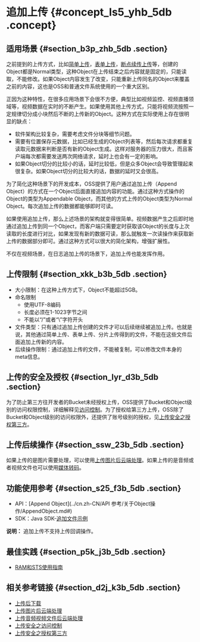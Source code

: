 # 追加上传 {#concept_ls5_yhb_5db .concept}

## 适用场景 {#section_b3p_zhb_5db .section}

之前提到的上传方式，比如[简单上传](cn.zh-CN/开发指南/上传文件/简单上传.md#)，[表单上传](cn.zh-CN/开发指南/上传文件/表单上传.md#)，[断点续传上传](cn.zh-CN/开发指南/上传文件/断点续传.md#)等，创建的Object都是Normal类型，这种Object在上传结束之后内容就是固定的，只能读取，不能修改。如果Object内容发生了改变，只能重新上传同名的Object来覆盖之前的内容，这也是OSS和普通文件系统使用的一个重大区别。

正因为这种特性，在很多应用场景下会很不方便，典型比如视频监控、视频直播领域等，视频数据在实时的不断产生。如果使用其他上传方式，只能将视频流按照一定规律切分成小块然后不断的上传新的Object。这种方式在实际使用上存在很明显的缺点：

-   软件架构比较复杂，需要考虑文件分块等细节问题。
-   需要有位置保存元数据，比如已经生成的Object列表等，然后每次请求都重复读取元数据来判断是否有新的Object生成。这样对服务器的压力很大，而且客户端每次都需要发送两次网络请求，延时上也会有一定的影响。
-   如果Object切分的比较小的话，延时比较低，但是众多Object会导致管理起来很复杂。如果Object切分的比较大的话，数据的延时又会很高。

为了简化这种场景下的开发成本，OSS提供了用户通过追加上传（Append Object）的方式在一个Object后面直接追加内容的功能。通过这种方式操作的Object的类型为Appendable Object，而其他的方式上传的Object类型为Normal Object。每次追加上传的数据都能够即时可读。

如果使用追加上传，那么上述场景的架构就变得很简单。视频数据产生之后即时地通过追加上传到同一个Object，而客户端只需要定时获取该Object的长度与上次读取的长度进行对比，如果发现有新的数据可读，那么就触发一次读操作来获取新上传的数据部分即可。通过这种方式可以很大的简化架构，增强扩展性。

不仅在视频场景，在日志追加上传的场景下，追加上传也能发挥作用。

## 上传限制 {#section_xkk_b3b_5db .section}

-   大小限制：在这种上传方式下，Object不能超过5GB。
-   命名限制
    -   使用UTF-8编码
    -   长度必须在1-1023字节之间
    -   不能以“/”或者“\\”字符开头
-   文件类型：只有通过追加上传创建的文件才可以后续继续被追加上传。也就是说，其他通过简单上传、表单上传、分片上传得到的文件，不能在这些文件后面追加上传新的内容。
-   后续操作限制：通过追加上传的文件，不能被复制，可以修改文件本身的meta信息。

## 上传的安全及授权 {#section_lyr_d3b_5db .section}

为了防止第三方往开发者的Bucket未经授权上传，OSS提供了Bucket和Object级别的访问权限控制，详细解释见[访问控制](cn.zh-CN//访问控制.md#)。为了授权给第三方上传，OSS除了Bucket和Object级别的访问权限外，还提供了账号级别的授权，见[上传安全之授权第三方](cn.zh-CN/开发指南/上传文件/授权给第三方上传.md#)。

## 上传后续操作 {#section_ssw_23b_5db .section}

如果上传的是图片需要处理，可以使用[上传图片后云端处理](cn.zh-CN/开发指南/图片服务.md#)。如果上传的是音频或者视频文件也可以使用[媒体转码](cn.zh-CN/开发指南/云端数据处理.md#)。

## 功能使用参考 {#section_s25_f3b_5db .section}

-   API：[Append Object](../cn.zh-CN/API 参考/关于Object操作/AppendObject.md#)
-   SDK：Java SDK-[追加文件示例](https://help.aliyun.com/document_detail/32013.html)

**说明：** 追加上传不支持上传回调操作。

## 最佳实践 {#section_p5k_j3b_5db .section}

-   [RAM和STS使用指南](../cn.zh-CN/最佳实践/权限管理/权限管理概述.md#)

## 相关参考链接 {#section_d2j_k3b_5db .section}

-   [上传后下载](cn.zh-CN/开发指南/下载文件/简单下载.md#)
-   [上传图片后云端处理](cn.zh-CN/开发指南/图片服务.md#)
-   [上传音频视频文件后云端处理](cn.zh-CN/开发指南/云端数据处理.md#)
-   [上传安全之访问控制](cn.zh-CN//访问控制.md#)
-   [上传安全之授权第三方](cn.zh-CN/开发指南/上传文件/授权给第三方上传.md#)


